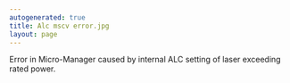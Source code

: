 ```yaml
---
autogenerated: true
title: Alc mscv error.jpg
layout: page
---
```


Error in Micro-Manager caused by internal ALC setting of laser exceeding
rated power.
